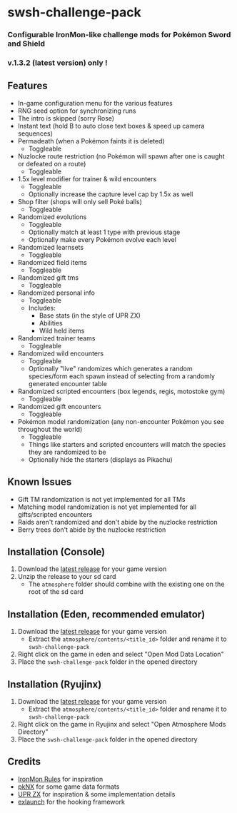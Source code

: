 # swsh-challenge-pack

### Configurable IronMon-like challenge mods for Pok&eacute;mon Sword and Shield

### v.1.3.2 (latest version) only !

## Features
- In-game configuration menu for the various features
- RNG seed option for synchronizing runs
- The intro is skipped (sorry Rose)
- Instant text (hold B to auto close text boxes & speed up camera sequences)
- Permadeath (when a Pok&eacute;mon faints it is deleted)
    - Toggleable
- Nuzlocke route restriction (no Pok&eacute;mon will spawn after one is caught or defeated on a route)
    - Toggleable
- 1.5x level modifier for trainer & wild encounters
    - Toggleable
    - Optionally increase the capture level cap by 1.5x as well
- Shop filter (shops will only sell Pok&eacute; balls)
    - Toggleable
- Randomized evolutions
    - Toggleable
    - Optionally match at least 1 type with previous stage
    - Optionally make every Pok&eacute;mon evolve each level
- Randomized learnsets
    - Toggleable
- Randomized field items
    - Toggleable
- Randomized gift tms
    - Toggleable
- Randomized personal info
    - Toggleable
    - Includes:
        - Base stats (in the style of UPR ZX)
        - Abilities
        - Wild held items
- Randomized trainer teams
    - Toggleable
- Randomized wild encounters
    - Toggleable
    - Optionally "live" randomizes which generates a random species/form each spawn instead of selecting from a randomly generated encounter table
- Randomized scripted encounters (box legends, regis, motostoke gym)
    - Toggleable
- Randomized gift encounters
    - Toggleable
- Pok&eacute;mon model randomization (any non-encounter Pok&eacute;mon you see throughout the world)
    - Toggleable
    - Things like starters and scripted encounters will match the species they are randomized to be
    - Optionally hide the starters (displays as Pikachu)

## Known Issues
- Gift TM randomization is not yet implemented for all TMs
- Matching model randomization is not yet implemented for all gifts/scripted encounters
- Raids aren't randomized and don't abide by the nuzlocke restriction
- Berry trees don't abide by the nuzlocke restriction

## Installation (Console)
1. Download the [latest release](https://github.com/lincoln-lm/swsh-challenge-pack/releases/tag/release) for your game version
1. Unzip the release to your sd card
    - The ``atmosphere`` folder should combine with the existing one on the root of the sd card

## Installation (Eden, recommended emulator)
1. Download the [latest release](https://github.com/Lincoln-LM/swsh-challenge-pack/releases/tag/release) for your game version
    - Extract the ``atmosphere/contents/<title_id>`` folder and rename it to ``swsh-challenge-pack``
1. Right click on the game in eden and select "Open Mod Data Location"
1. Place the ``swsh-challenge-pack`` folder in the opened directory

## Installation (Ryujinx)
1. Download the [latest release](https://github.com/Lincoln-LM/swsh-challenge-pack/releases/tag/release) for your game version
    - Extract the ``atmosphere/contents/<title_id>`` folder and rename it to ``swsh-challenge-pack``
1. Right click on the game in Ryujinx and select "Open Atmosphere Mods Directory"
1. Place the ``swsh-challenge-pack`` folder in the opened directory

## Credits
- [IronMon Rules](https://gist.github.com/valiant-code/adb18d248fa0fae7da6b639e2ee8f9c1) for inspiration
- [pkNX](https://github.com/kwsch/pkNX/tree/master) for some game data formats
- [UPR ZX](https://github.com/Ajarmar/universal-Pok&eacute;mon-randomizer-zx) for inspiration & some implementation details
- [exlaunch](https://github.com/shadowninja108/exlaunch) for the hooking framework
